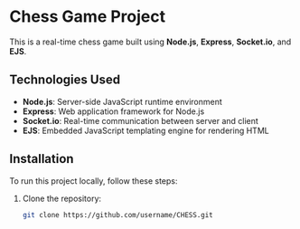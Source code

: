 # Chess Game Project

This is a real-time chess game built using **Node.js**, **Express**, **Socket.io**, and **EJS**.

## Technologies Used
- **Node.js**: Server-side JavaScript runtime environment
- **Express**: Web application framework for Node.js
- **Socket.io**: Real-time communication between server and client
- **EJS**: Embedded JavaScript templating engine for rendering HTML

## Installation
To run this project locally, follow these steps:

1. Clone the repository:
   ```bash
   git clone https://github.com/username/CHESS.git
